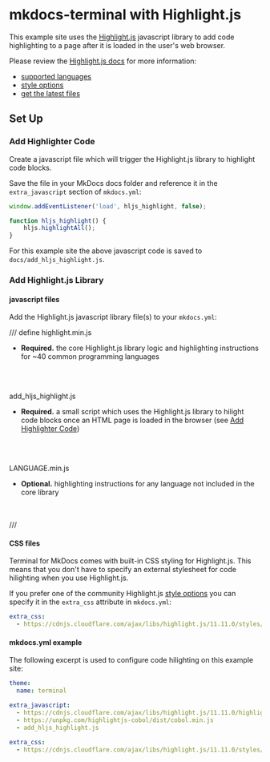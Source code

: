 # mkdocs-terminal with Highlight.js

This example site uses the [Highlight.js] javascript library to add code highlighting to a page after it is loaded in the user's web browser.

Please review the [Highlight.js docs] for more information:

- [supported languages]
- [style options]
- [get the latest files]

[Highlight.js]: https://highlightjs.org/
[Highlight.js docs]: https://highlightjs.readthedocs.io/en/latest/readme.html
[supported languages]: https://highlightjs.readthedocs.io/en/latest/supported-languages.html
[get the latest files]: https://cdnjs.com/libraries/highlight.js
[style options]: https://highlightjs.org/examples

## Set Up

### Add Highlighter Code

Create a javascript file which will trigger the Highlight.js library to highlight code blocks.  

Save the file in your MkDocs docs folder and reference it in the `extra_javascript` section of `mkdocs.yml`:

```javascript
window.addEventListener('load', hljs_highlight, false);

function hljs_highlight() {
    hljs.highlightAll();
}
```

For this example site the above javascript code is saved to `docs/add_hljs_highlight.js`.

### Add Highlight.js Library
#### javascript files

Add the Highlight.js javascript library file(s) to your `mkdocs.yml`:

/// define
highlight.min.js

- **Required.** the core Highlight.js library logic and highlighting instructions for ~40 common programming languages
<br>
<br>

add_hljs_highlight.js

- **Required.** a small script which uses the Highlight.js library to hilight code blocks once an HTML page is loaded in the browser (see [Add Highlighter Code](index.md#add-highlighter-code))
<br>
<br>

LANGUAGE.min.js

- **Optional.** highlighting instructions for any language not included in the core library
<br>
<br>
///

#### CSS files

Terminal for MkDocs comes with built-in CSS styling for Highlight.js.  This means that you don't have to specify an external stylesheet for code hilighting when you use Highlight.js.

If you prefer one of the community Highlight.js [style options] you can specify it in the `extra_css` attribute in `mkdocs.yml`:

```yaml
extra_css:
  - https://cdnjs.cloudflare.com/ajax/libs/highlight.js/11.11.0/styles/a11y-light.min.css
```

#### mkdocs.yml example

The following excerpt is used to configure code hilighting on this example site:

```yaml
theme:
  name: terminal

extra_javascript:
  - https://cdnjs.cloudflare.com/ajax/libs/highlight.js/11.11.0/highlight.min.js
  - https://unpkg.com/highlightjs-cobol/dist/cobol.min.js
  - add_hljs_highlight.js

extra_css:
  - https://cdnjs.cloudflare.com/ajax/libs/highlight.js/11.11.0/styles/a11y-light.min.css
```


